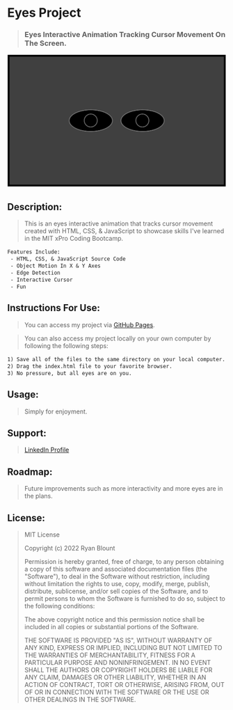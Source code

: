 # Eyes Project
> ### Eyes Interactive Animation Tracking Cursor Movement On The Screen.

![Eyes Project](Images/Eyes-Image.png "Eyes Project")
<!-- <img src="Images/Eyes-Image.png" alt="Eyes Project" width="1000" height="600"> -->

## Description:
> This is an eyes interactive animation that tracks cursor movement created with HTML, CSS, & JavaScript to showcase skills I've learned in the MIT xPro Coding Bootcamp.

    Features Include:
     - HTML, CSS, & JavaScript Source Code
     - Object Motion In X & Y Axes
     - Edge Detection
     - Interactive Cursor
     - Fun
   
## Instructions For Use:
> You can access my project via [GitHub Pages](https://ryanblount-2.github.io/eyes-project/).

> You can also access my project locally on your own computer by following the following steps:    

    1) Save all of the files to the same directory on your local computer.
    2) Drag the index.html file to your favorite browser.
    3) No pressure, but all eyes are on you.   

## Usage:
> Simply for enjoyment.

## Support: 
> [LinkedIn Profile](https://linkedin.com/in/ryanblount2)  

## Roadmap:
> Future improvements such as more interactivity and more eyes are in the plans.

## License:
> MIT License
>
> Copyright (c) 2022 Ryan Blount
>
> Permission is hereby granted, free of charge, to any person obtaining a copy
> of this software and associated documentation files (the "Software"), to deal
> in the Software without restriction, including without limitation the rights
> to use, copy, modify, merge, publish, distribute, sublicense, and/or sell
> copies of the Software, and to permit persons to whom the Software is
> furnished to do so, subject to the following conditions:
>
> The above copyright notice and this permission notice shall be included in all
> copies or substantial portions of the Software.
>
> THE SOFTWARE IS PROVIDED "AS IS", WITHOUT WARRANTY OF ANY KIND, EXPRESS OR
> IMPLIED, INCLUDING BUT NOT LIMITED TO THE WARRANTIES OF MERCHANTABILITY,
> FITNESS FOR A PARTICULAR PURPOSE AND NONINFRINGEMENT. IN NO EVENT SHALL THE
> AUTHORS OR COPYRIGHT HOLDERS BE LIABLE FOR ANY CLAIM, DAMAGES OR OTHER
> LIABILITY, WHETHER IN AN ACTION OF CONTRACT, TORT OR OTHERWISE, ARISING FROM,
> OUT OF OR IN CONNECTION WITH THE SOFTWARE OR THE USE OR OTHER DEALINGS IN THE
> SOFTWARE.
